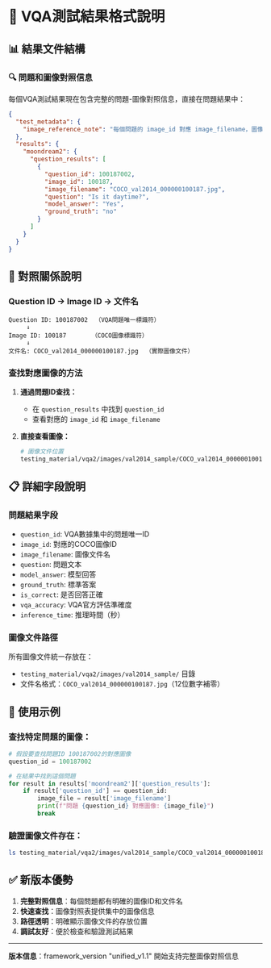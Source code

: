 # 🎯 VQA測試結果格式說明

## 📊 結果文件結構

### 🔍 **問題和圖像對照信息**

每個VQA測試結果現在包含完整的問題-圖像對照信息，直接在問題結果中：

```json
{
  "test_metadata": {
    "image_reference_note": "每個問題的 image_id 對應 image_filename，圖像文件位於 testing_material/vqa2/images/val2014_sample/ 目錄"
  },
  "results": {
    "moondream2": {
      "question_results": [
        {
          "question_id": 100187002,
          "image_id": 100187,
          "image_filename": "COCO_val2014_000000100187.jpg",
          "question": "Is it daytime?",
          "model_answer": "Yes",
          "ground_truth": "no"
        }
      ]
    }
  }
}
```

## 🔗 **對照關係說明**

### **Question ID → Image ID → 文件名**
```
Question ID: 100187002  （VQA問題唯一標識符）
     ↓
Image ID: 100187       （COCO圖像標識符）
     ↓
文件名: COCO_val2014_000000100187.jpg  （實際圖像文件）
```

### **查找對應圖像的方法**

1. **通過問題ID查找：**
   - 在 `question_results` 中找到 `question_id`
   - 查看對應的 `image_id` 和 `image_filename`

2. **直接查看圖像：**
   ```bash
   # 圖像文件位置
   testing_material/vqa2/images/val2014_sample/COCO_val2014_000000100187.jpg
   ```

## 📋 **詳細字段說明**

### **問題結果字段**
- `question_id`: VQA數據集中的問題唯一ID
- `image_id`: 對應的COCO圖像ID  
- `image_filename`: 圖像文件名
- `question`: 問題文本
- `model_answer`: 模型回答
- `ground_truth`: 標準答案
- `is_correct`: 是否回答正確
- `vqa_accuracy`: VQA官方評估準確度
- `inference_time`: 推理時間（秒）

### **圖像文件路徑**
所有圖像文件統一存放在：
- `testing_material/vqa2/images/val2014_sample/` 目錄
- 文件名格式：`COCO_val2014_000000100187.jpg`（12位數字補零）

## 🎯 **使用示例**

### **查找特定問題的圖像：**
```python
# 假設要查找問題ID 100187002的對應圖像
question_id = 100187002

# 在結果中找到這個問題
for result in results['moondream2']['question_results']:
    if result['question_id'] == question_id:
        image_file = result['image_filename']
        print(f"問題 {question_id} 對應圖像: {image_file}")
        break
```

### **驗證圖像文件存在：**
```bash
ls testing_material/vqa2/images/val2014_sample/COCO_val2014_000000100187.jpg
```

## ✅ **新版本優勢**

1. **完整對照信息**：每個問題都有明確的圖像ID和文件名
2. **快速查找**：圖像對照表提供集中的圖像信息
3. **路徑透明**：明確顯示圖像文件的存放位置
4. **調試友好**：便於檢查和驗證測試結果

---
**版本信息**：framework_version "unified_v1.1" 開始支持完整圖像對照信息
